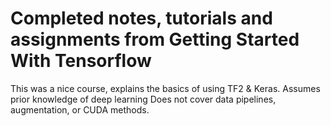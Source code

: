 # Completed notes, tutorials and assignments from Getting Started With Tensorflow

This was a nice course, explains the basics of using TF2 & Keras. 
Assumes prior knowledge of deep learning
Does not cover data pipelines, augmentation, or CUDA methods.
